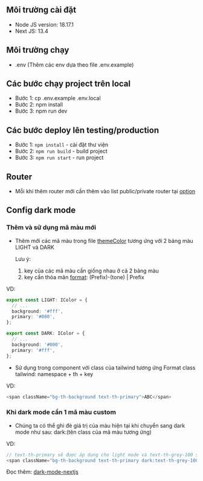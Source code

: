 

## Môi trường cài đặt

- Node JS version: 18.17.1
- Next JS: 13.4

## Môi trường chạy

- .env (Thêm các env dựa theo file .env.example)


## Các bước chạy project trên local

- Bước 1: cp .env.example .env.local
- Bước 2: npm install
- Bước 3: npm run dev

## Các bước deploy lên testing/production

- Bước 1: `npm install` - cài đặt thư viện
- Bước 2: `npm run build` - build project
- Bước 3: `npm run start` - run project

## Router

- Mỗi khi thêm router mới cần thêm vào list public/private router tại [option](./src/configs/Auth/constants/index.ts)

## Config dark mode

### Thêm và sử dụng mã màu mới

- Thêm mới các mã màu trong file [themeColor](./src/configs/theme/themeColor.ts) tương ứng với 2 bảng màu LIGHT và DARK

  Lưu ý:

  1. key của các mã màu cần giống nhau ở cả 2 bảng màu
  2. key cần thỏa mãn [format](./src/configs/theme/themeConfig.ts): (Prefix)-(tone) | Prefix

VD:

```ts
export const LIGHT: IColor = {
  // ...
  background: '#fff',
  primary: '#000',
};

export const DARK: IColor = {
  // ...
  background: '#000',
  primary: '#fff',
};
```

- Sử dụng trong component với class của tailwind tương ứng
  Format class tailwind: namespace + th + key

VD:

```js
<span className="bg-th-background text-th-primary">ABC</span>
```

### Khi dark mode cần 1 mã màu custom

- Chúng ta có thể ghi đè giá trị của màu hiện tại khi chuyển sang dark mode như sau:
  dark:(tên class của mã màu tương ứng)

VD:

```js
// text-th-primary sẽ được áp dụng cho light mode và text-th-grey-100 sẽ được áp dụng cho dark mode
<span className="bg-th-background text-th-primary dark:text-th-grey-100">ABC</span>
```

Đọc thêm: [dark-mode-nextjs](https://git.ghtk.vn/quannt86/dark-mode-nextjs)
